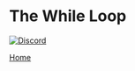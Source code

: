 # The While Loop

[![Discord](https://img.shields.io/discord/609993365832073217?color=7289da&label=discord)](https://discord.gg/Sw3npy4)

[Home](https://bvanseg.github.io)